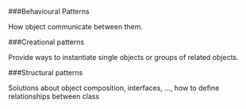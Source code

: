 ###Behavioural Patterns

How object communicate between them.

###Creational patterns

Provide ways to instantiate single objects or groups of related objects.

###Structural patterns

Solutions about object composition, interfaces, ..., how to define relationships between class 
